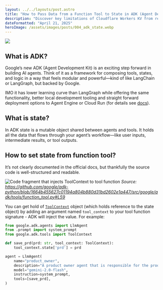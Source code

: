 ```yaml
---
layout: ../../layouts/post.astro
title: "How to Pass Data from a Function Tool to State in ADK (Agent Development Kit)"
description: "Discover key limitations of Cloudflare Workers KV from real production experience: unavailability in China market, cold cache latency issues of up to 500ms, and practical workarounds learned during migration from DynamoDB at EF Education First."
dateFormatted: "April 21, 2025"
heroImage: /assets/images/posts/004_adk_state.webp
---
```


![](/assets/images/posts/004_adk_state.webp)

## What is ADK?

Google’s new ADK (Agent Development Kit) is an exciting step forward in building AI agents. Think of it as a framework for composing tools, states, and logic in a way that feels modular and powerful—kind of like LangChain or LangGraph, but backed by Google.

IMO it has lower learning curve than LangGraph while offering the same functionality, better local development tooling and straight forward deployment options to Agent Engine or Cloud Run (for details see [docs](https://google.github.io/adk-docs/deploy/)).

## What is state?

In ADK state is a mutable object shared between agents and tools. It holds all the data that flows through your agent’s workflow—like user inputs, intermediate results, or tool outputs.

## How to set state from function tool?

It’s not clearly documented in the official docs, but thankfully the source code is well-structured and readable.

![Code fragment that injects ToolContext to tool function](https://dev-to-uploads.s3.amazonaws.com/uploads/articles/h7onhx6ddv0i8uad9xqd.png)
*Source: https://github.com/google/adk-python/blob/1664b455627c01194a804b880d31bd2602e1a447/src/google/adk/tools/function_tool.py#L59*

You can get hold of [`ToolContext`](https://google.github.io/adk-docs/context/#the-different-types-of-context) object (which holds reference to the state object) by adding an argument named `tool_context` to your tool function signature - ADK will inject the value. For example:

```python
from google.adk.agents import LlmAgent
from .prompt import system_prompt
from google.adk.tools import ToolContext

def save_prd(prd: str, tool_context: ToolContext):
    tool_context.state['prd'] = prd

agent = LlmAgent(
    name="product_owner",
    description="A product owner agent that is responsible for the product vision and strategy",
    model="gemini-2.0-flash",
    instruction=system_prompt,
    tools=[save_prd],
)
```
